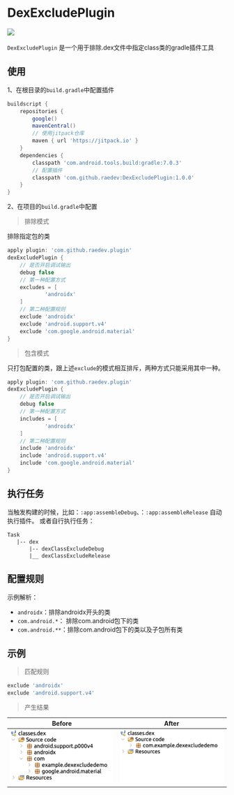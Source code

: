 # DexExcludePlugin

[![](https://jitpack.io/v/raedev/DexExcludePlugin.svg)](https://jitpack.io/#raedev/DexExcludePlugin)

`DexExcludePlugin` 是一个用于排除.dex文件中指定class类的gradle插件工具

## 使用

1、在根目录的`build.gradle`中配置插件

```groovy
buildscript {
    repositories {
        google()
        mavenCentral()
        // 使用jitpack仓库
        maven { url 'https://jitpack.io' }
    }
    dependencies {
        classpath 'com.android.tools.build:gradle:7.0.3'
        // 配置插件
        classpath 'com.github.raedev:DexExcludePlugin:1.0.0'
    }
}
```

2、在项目的`build.gradle`中配置

> 排除模式

排除指定包的类

```groovy
apply plugin: 'com.github.raedev.plugin'
dexExcludePlugin {
    // 是否开启调试输出
    debug false
    // 第一种配置方式
    excludes = [
            'androidx'
    ]
    // 第二种配置规则
    exclude 'androidx'
    exclude 'android.support.v4'
    exclude 'com.google.android.material'
}
```

> 包含模式

只打包配置的类，跟上述`exclude`的模式相互排斥，两种方式只能采用其中一种。

```groovy
apply plugin: 'com.github.raedev.plugin'
dexExcludePlugin {
    // 是否开启调试输出
    debug false
    // 第一种配置方式
    includes = [
            'androidx'
    ]
    // 第二种配置规则
    include 'androidx'
    include 'android.support.v4'
    include 'com.google.android.material'
}
```

## 执行任务

当触发构建的时候，比如：`:app:assembleDebug`、：`:app:assembleRelease` 自动执行插件。 或者自行执行任务：

```text
Task
   |-- dex
       |-- dexClassExcludeDebug
       |__ dexClassExcludeRelease
```

## 配置规则

示例解析：

- `androidx`：排除androidx开头的类
- `com.android.*`： 排除com.android包下的类
- `com.android.**`：排除com.android包下的类以及子包所有类

## 示例

> 匹配规则

```groovy
exclude 'androidx'
exclude 'android.support.v4'
```

> 产生结果

| Before        | After   | 
| :--------:   | :-----:  | 
| ![](https://github.com/raedev/DexExcludePlugin/raw/master/pics/before.png)  | ![](https://github.com/raedev/DexExcludePlugin/raw/master/pics/after.png)
